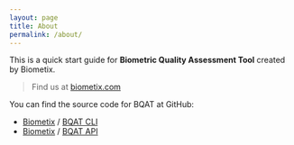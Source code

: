 ```yaml
---
layout: page
title: About
permalink: /about/
---
```


This is a quick start guide for __Biometric Quality Assessment Tool__ created by Biometix.

> Find us at [biometix.com](https://biomeitix.com/)

You can find the source code for BQAT at GitHub:
+ [Biometix][biometix-organization] /
[BQAT CLI](https://github.com/Biometix/bqat-cli)
+ [Biometix][biometix-organization] /
[BQAT API](https://github.com/Biometix/bqat-api)


[biometix-organization]: https://github.com/Biometix
